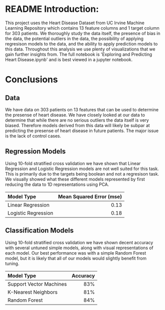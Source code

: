 # README Introduction:
This project uses the Heart Disease Dataset from UC Irvine Machine Learning Repository which contains 13 feature columns and 1 target column for 303 patients. We thoroughly study the data itself, the presence of bias in the data, the potential outliers in the data, the possibility of applying regresison models to the data, and the ability to apply prediction models to this data. Throughout this analysis we use plenty of visualizations that we gain further insights from. The full notebook is 'Exploring and Predicting Heart Disease.ipynb' and is best viewed in a jupyter notebook.

# Conclusions

## Data
We have data on 303 patients on 13 features that can be used to determine the presense of heart disease. We have closely looked at our data to determine that while there are no serious outliers the data itself is very biased. Therefore models derived from this data will likely be subpar at predicting the presense of heart disease in future patients. The major issue is the lack of control cases.

## Regression Models
Using 10-fold stratified cross validation we have shown that Linear Regression and Logistic Regression models are not well suited for this task. This is primarily due to the targets being boolean and not a regresison task. We visually showed what these different models represented by first reducing the data to 1D representations using PCA.

| Model Type | Mean Squared Error (mse) | 
| :- | -: | 
| Linear Regression | 0.13 |
| Logistic Regression | 0.18 |

## Classification Models
Using 10-fold stratified cross validation we have shown decent accuracy with several untuned simple models, along with visual representations of each model. Our best performance was with a simple Random Forest model, but it is likely that all of our models would slightly benefit from tuning.

| Model Type | Accuracy | 
| :- | -: | 
| Support Vector Machines | 83% |
| K-Nearest Neighbors | 81% |
| Random Forest | 84% |


```python

```
